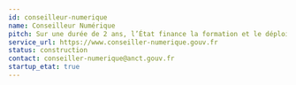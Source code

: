 ```yaml
---
id: conseilleur-numerique
name: Conseilleur Numérique
pitch: Sur une durée de 2 ans, l’État finance la formation et le déploiement de 4 000 conseillers numériques.
service_url: https://www.conseiller-numerique.gouv.fr
status: construction
contact: conseiller-numerique@anct.gouv.fr
startup_etat: true
---
```


